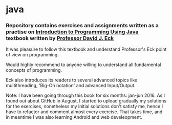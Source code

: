 
# java
<html>
  <h3>
      Repository contains exercises and assignments written as a practise on 
	  <a href='http://math.hws.edu/javanotes/'>Introduction to Programming Using Java</a>
	  <br>textbook written by <a href='http://math.hws.edu/eck/'>Professor David J. Eck</a>
  </h3>
  <p>It was pleasure to follow this textbook and understand Professor's Eck point of view on programming.</p>
  <p>Would highly recommend to anyone willing to understand all fundamental concepts of programming.</p>
  <p>Eck also introduces its readers to several advanced topics like multithreading, 'Big-Oh notation' and advanced Input/Output.</p>
  
  <p>Note: I have been going through this book for six months: jan-jun 2016. As I 
     found out about GitHub in August, I started to upload gradually my solutions
	 for the exercises, nonetheless my initial solutions don't satisfy me, hence
	 I have to refactor and comment almost every exercise. That takes time, and
	 in meantime I was also learning Android and web develeopment.
  </p>
  
</html>

